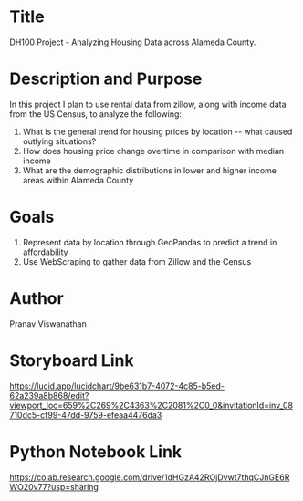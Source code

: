 # Title 
DH100 Project - Analyzing Housing Data across Alameda County.

# Description and Purpose

In this project I plan to use rental data from zillow, along with income data from the US Census, to analyze the following:
1) What is the general trend for housing prices by location -- what caused outlying situations? 
2) How does housing price change overtime in comparison with median income
3) What are the demographic distributions in lower and higher income areas within Alameda County

# Goals
1) Represent data by location through GeoPandas to predict a trend in affordability
2) Use WebScraping to gather data from Zillow and the Census


# Author
Pranav Viswanathan

# Storyboard Link
https://lucid.app/lucidchart/9be631b7-4072-4c85-b5ed-62a239a8b868/edit?viewport_loc=659%2C269%2C4363%2C2081%2C0_0&invitationId=inv_08710dc5-cf99-47dd-9759-efeaa4476da3 

# Python Notebook Link
https://colab.research.google.com/drive/1dHGzA42ROjDvwt7thqCJnGE6RWO20v77?usp=sharing

